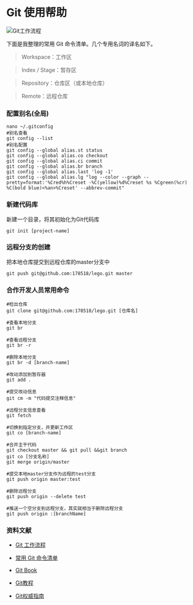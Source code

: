 # Git 使用帮助

![Git工作流程](http://www.ruanyifeng.com/blogimg/asset/2015/bg2015120901.png)

下面是我整理的常用 Git 命令清单。几个专用名词的译名如下。

> Workspace：工作区

> Index / Stage：暂存区

> Repository：仓库区（或本地仓库）

> Remote：远程仓库

### 配置别名(全局)
```
nano ~/.gitconfig
#别名查看
git config --list
#别名配置
git config --global alias.st status
git config --global alias.co checkout
git config --global alias.ci commit
git config --global alias.br branch
git config --global alias.last 'log -1'
git config --global alias.lg "log --color --graph --pretty=format:'%Cred%h%Creset -%C(yellow)%d%Creset %s %Cgreen(%cr) %C(bold blue)<%an>%Creset' --abbrev-commit"
```

### 新建代码库
新建一个目录，将其初始化为Git代码库

```
git init [project-name]
```

### 远程分支的创建
把本地仓库提交到远程仓库的master分支中

```
git push git@github.com:178518/lego.git master 
```

### 合作开发人员常用命令
```
#检出仓库
git clone git@github.com:178518/lego.git [仓库名]

#查看本地分支
git br 

#查看远程分支
git br -r

#删除本地分支
git br -d [branch-name]

#改动添加到暂存器
git add .

#提交改动信息
git cm -m "代码提交注释信息"

#远程分支信息查看
git fetch

#切换到指定分支，并更新工作区
git co [branch-name]

#合并主干代码
git checkout master && git pull &&git branch
git co [分支名称]
git merge origin/master

#提交本地master分支作为远程的test分支
git push origin master:test

#删除远程分支
git push origin --delete test

#推送一个空分支到远程分支，其实就相当于删除远程分支
git push origin :[branchName]
```


### 资料文献

- [Git 工作流程](http://www.ruanyifeng.com/blog/2015/12/git-workflow.html)

- [常用 Git 命令清单](http://www.ruanyifeng.com/blog/2015/12/git-cheat-sheet.html)

- [Git Book](https://git-scm.com/book/zh/v2)

- [Git教程](http://www.liaoxuefeng.com/wiki/0013739516305929606dd18361248578c67b8067c8c017b000/001375234012342f90be1fc4d81446c967bbdc19e7c03d3000)

- [Git权威指南](http://www.worldhello.net/gotgit/)